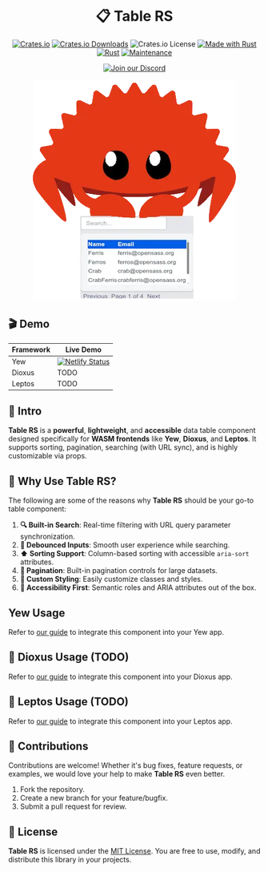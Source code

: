 <div align="center">

# 📋 Table RS

[![Crates.io](https://img.shields.io/crates/v/table-rs)](https://crates.io/crates/table-rs)
[![Crates.io Downloads](https://img.shields.io/crates/d/table-rs)](https://crates.io/crates/table-rs)
![Crates.io License](https://img.shields.io/crates/l/table-rs)
[![Made with Rust](https://img.shields.io/badge/Made%20with-Rust-1f425f.svg?logo=rust&logoColor=white)](https://www.rust-lang.org/)
[![Rust](https://img.shields.io/badge/Rust-1.85%2B-blue.svg)](https://www.rust-lang.org)
[![Maintenance](https://img.shields.io/badge/Maintained%3F-yes-green.svg)](https://github.com/wiseaidev)

[![Join our Discord](https://dcbadge.limes.pink/api/server/b5JbvHW5nv)](https://discord.gg/b5JbvHW5nv)

<!-- absolute url for docs.rs cause assets is excluded from crate -->
![logo](https://raw.githubusercontent.com/opensass/table-rs/refs/heads/main/assets/logo.webp)

</div>

## 🎬 Demo

| Framework | Live Demo                                                                                                                |
| --------- | ------------------------------------------------------------------------------------------------------------------------ |
| Yew       | [![Netlify Status](https://api.netlify.com/api/v1/badges/4e1494d6-c19a-4a4c-b2d3-47d964214a71/deploy-status)](https://table-rs.netlify.app) |
| Dioxus    | TODO                                                                                                                     |
| Leptos    | TODO                                                                                                                     |

## 📜 Intro

**Table RS** is a **powerful**, **lightweight**, and **accessible** data table component designed specifically for **WASM frontends** like **Yew**, **Dioxus**, and **Leptos**. It supports sorting, pagination, searching (with URL sync), and is highly customizable via props.

## 🤔 Why Use Table RS?

The following are some of the reasons why **Table RS** should be your go-to table component:

1. **🔍 Built-in Search**: Real-time filtering with URL query parameter synchronization.
1. **🧹 Debounced Inputs**: Smooth user experience while searching.
1. **⬆️ Sorting Support**: Column-based sorting with accessible `aria-sort` attributes.
1. **📄 Pagination**: Built-in pagination controls for large datasets.
1. **🎨 Custom Styling**: Easily customize classes and styles.
1. **🧩 Accessibility First**: Semantic roles and ARIA attributes out of the box.

## Yew Usage

<!-- absolute url for docs.rs cause YEW.md is not included in crate -->
Refer to [our guide](https://github.com/opensass/table-rs/blob/main/YEW.md) to integrate this component into your Yew app.

## 🧬 Dioxus Usage (TODO)

<!-- absolute url for docs.rs cause DIOXUS.md is not included in crate -->
Refer to [our guide](https://github.com/opensass/table-rs/blob/main/DIOXUS.md) to integrate this component into your Dioxus app.

## 🌱 Leptos Usage (TODO)

<!-- absolute url for docs.rs cause LEPTOS.md is not included in crate -->
Refer to [our guide](https://github.com/opensass/table-rs/blob/main/LEPTOS.md) to integrate this component into your Leptos app.

## 🤝 Contributions

Contributions are welcome! Whether it's bug fixes, feature requests, or examples, we would love your help to make **Table RS** even better.

1. Fork the repository.
1. Create a new branch for your feature/bugfix.
1. Submit a pull request for review.

## 📜 License

**Table RS** is licensed under the [MIT License](LICENSE). You are free to use, modify, and distribute this library in your projects.
